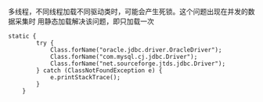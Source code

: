 多线程，不同线程加载不同驱动类时，可能会产生死锁。这个问题出现在并发的数据采集时
用静态加载解决该问题，即只加载一次

    static {
            try {
                Class.forName("oracle.jdbc.driver.OracleDriver");
                Class.forName("com.mysql.cj.jdbc.Driver");
                Class.forName("net.sourceforge.jtds.jdbc.Driver");
            } catch (ClassNotFoundException e) {
                e.printStackTrace();
            }
        }